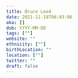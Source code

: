 ```yaml
---
title: Bruce Lee4
date: 2021-11-18T06:03:06
aka: []
dob: YYYY-MM-DD
tags: [""]
website: ""
ethnicity: [""]
birthLocation: ""
location: [""]
twitter: ""
draft: false
---
```


